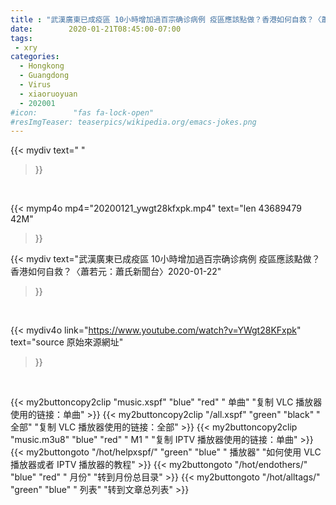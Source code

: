 ```yaml
---
title : "武漢廣東已成疫區 10小時增加過百宗确诊病例 疫區應該點做？香港如何自救？〈蕭若元：蕭氏新聞台〉2020-01-22"
date:        2020-01-21T08:45:00-07:00
tags:
 - xry
categories:
  - Hongkong
  - Guangdong
  - Virus
  - xiaoruoyuan
  - 202001
#icon:        "fas fa-lock-open"
#resImgTeaser: teaserpics/wikipedia.org/emacs-jokes.png
---
```



{{< mydiv text=" "
>}}
<br>


{{< mymp4o mp4="20200121_ywgt28kfxpk.mp4"
text="len 43689479    42M"
>}}


{{< mydiv text="武漢廣東已成疫區 10小時增加過百宗确诊病例 疫區應該點做？香港如何自救？〈蕭若元：蕭氏新聞台〉2020-01-22"
>}}
<br>

{{< mydiv4o link="https://www.youtube.com/watch?v=YWgt28KFxpk"
text="source 原始來源網址"
>}}


<br>

{{< my2buttoncopy2clip "music.xspf"        "blue"   "red"    " 单曲"  "复制 VLC 播放器使用的链接：单曲" >}} {{< my2buttoncopy2clip "/all.xspf"         "green"  "black"  " 全部"  "复制 VLC 播放器使用的链接：全部" >}} {{< my2buttoncopy2clip "music.m3u8"        "blue"   "red"    " M1 "    "复制 IPTV 播放器使用的链接：单曲" >}} {{< my2buttongoto      "/hot/helpxspf/"    "green"  "blue"   " 播放器" "如何使用 VLC 播放器或者 IPTV 播放器的教程" >}} {{< my2buttongoto      "/hot/endothers/"   "blue"   "red"    " 月份"   "转到月份总目录" >}} {{< my2buttongoto      "/hot/alltags/"     "green"  "blue"   " 列表"   "转到文章总列表" >}} 
